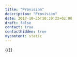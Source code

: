 ```yaml
---
title: "Provision"
description: "Provision"
date: 2017-10-25T10:39:22+02:00
draft: false
contact: true
contacthidden: true
mycontent: static
---
```

{{<partner-single
company="Provision"
type="si"
website="http://www.provision-grp.com"
countrycode="EG"
city="Cairo"
description="Provision is software house dedicated to automation solutions including but not limited to:BPMS (Business Process Management System), we automate organizations that still using physical papers in their daily work to become paperless. We re-engineer all the manual processes in the entity to become digital using modern technologies and techniques. Provision is familiar with   The Alfresco Digital Business Platform, currently applying RPA (Robotic process automation)ECM and Digital Archiving (Electronic content management), We capture any content and save it in digital repository  , this repository can keep track of the document versioning, approval history , search and find any info on it , and all the functionality in ECM.Integration: Provision is good at integrating hybrid systems together, for example we did integration between Oracle ERP, T24 (Core banking), Payment Gateway. We are familiar with most vendor name like Oracle, IBM but we prefer Mule ESB and Red Hat Jboss Fuse.Outdoor Asset tracking: We have our own solution based on Google firebase, Google Maps API for Car tracking, and this solution is up and running in Turkey."
siregion="emea,emea,apac"
level="basic"
logo="//images.ctfassets.net/vpidbgnakfvf/gP5iTMDaSCbfMBKSmFgvI/bb034f5ea4d2c5e792024e973872b64b/provision_logo.gif">}}